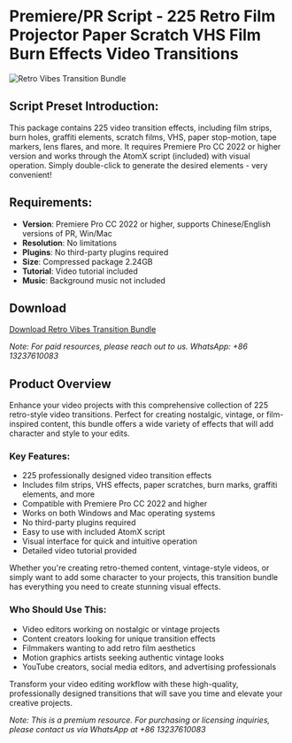 # Premiere/PR Script - 225 Retro Film Projector Paper Scratch VHS Film Burn Effects Video Transitions

![Retro Vibes Transition Bundle](/img/Retro-Vibes-Transition-Bundle.jpg)

## Script Preset Introduction:

This package contains 225 video transition effects, including film strips, burn holes, graffiti elements, scratch films, VHS, paper stop-motion, tape markers, lens flares, and more. It requires Premiere Pro CC 2022 or higher version and works through the AtomX script (included) with visual operation. Simply double-click to generate the desired elements - very convenient!

## Requirements:

- **Version**: Premiere Pro CC 2022 or higher, supports Chinese/English versions of PR, Win/Mac
- **Resolution**: No limitations
- **Plugins**: No third-party plugins required
- **Size**: Compressed package 2.24GB
- **Tutorial**: Video tutorial included
- **Music**: Background music not included

## Download

[Download Retro Vibes Transition Bundle](https://item.taobao.com/item.htm?id=969528659988&pwd=xxxx)

*Note: For paid resources, please reach out to us. WhatsApp: +86 13237610083*

## Product Overview

Enhance your video projects with this comprehensive collection of 225 retro-style video transitions. Perfect for creating nostalgic, vintage, or film-inspired content, this bundle offers a wide variety of effects that will add character and style to your edits.

### Key Features:

- 225 professionally designed video transition effects
- Includes film strips, VHS effects, paper scratches, burn marks, graffiti elements, and more
- Compatible with Premiere Pro CC 2022 and higher
- Works on both Windows and Mac operating systems
- No third-party plugins required
- Easy to use with included AtomX script
- Visual interface for quick and intuitive operation
- Detailed video tutorial provided

Whether you're creating retro-themed content, vintage-style videos, or simply want to add some character to your projects, this transition bundle has everything you need to create stunning visual effects.

### Who Should Use This:

- Video editors working on nostalgic or vintage projects
- Content creators looking for unique transition effects
- Filmmakers wanting to add retro film aesthetics
- Motion graphics artists seeking authentic vintage looks
- YouTube creators, social media editors, and advertising professionals

Transform your video editing workflow with these high-quality, professionally designed transitions that will save you time and elevate your creative projects.

*Note: This is a premium resource. For purchasing or licensing inquiries, please contact us via WhatsApp at +86 13237610083*